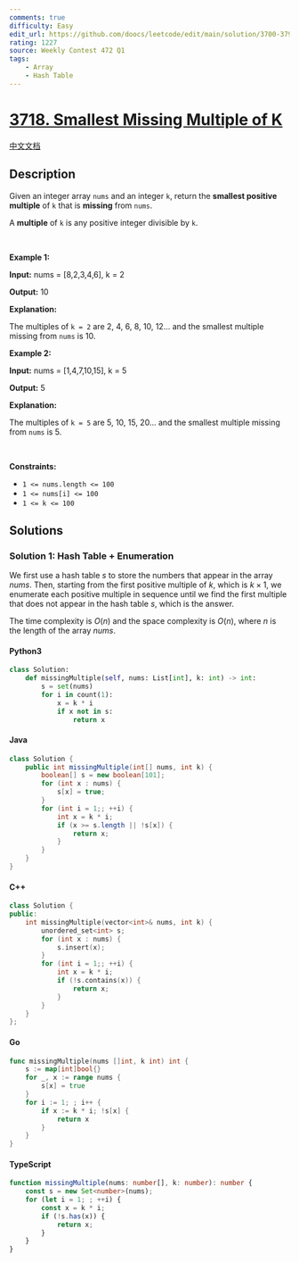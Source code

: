 ```yaml
---
comments: true
difficulty: Easy
edit_url: https://github.com/doocs/leetcode/edit/main/solution/3700-3799/3718.Smallest%20Missing%20Multiple%20of%20K/README_EN.md
rating: 1227
source: Weekly Contest 472 Q1
tags:
    - Array
    - Hash Table
---
```


<!-- problem:start -->

# [3718. Smallest Missing Multiple of K](https://leetcode.com/problems/smallest-missing-multiple-of-k)

[中文文档](/solution/3700-3799/3718.Smallest%20Missing%20Multiple%20of%20K/README.md)

## Description

<!-- description:start -->

<p>Given an integer array <code>nums</code> and an integer <code>k</code>, return the <strong>smallest positive multiple</strong> of <code>k</code> that is <strong>missing</strong> from <code>nums</code>.</p>

<p>A <strong>multiple</strong> of <code>k</code> is any positive integer divisible by <code>k</code>.</p>

<p>&nbsp;</p>
<p><strong class="example">Example 1:</strong></p>

<div class="example-block">
<p><strong>Input:</strong> <span class="example-io">nums = [8,2,3,4,6], k = 2</span></p>

<p><strong>Output:</strong> <span class="example-io">10</span></p>

<p><strong>Explanation:</strong></p>

<p>The multiples of <code>k = 2</code> are 2, 4, 6, 8, 10, 12... and the smallest multiple missing from <code>nums</code> is 10.</p>
</div>

<p><strong class="example">Example 2:</strong></p>

<div class="example-block">
<p><strong>Input:</strong> <span class="example-io">nums = [1,4,7,10,15], k = 5</span></p>

<p><strong>Output:</strong> <span class="example-io">5</span></p>

<p><strong>Explanation:</strong></p>

<p>The multiples of <code>k = 5</code> are 5, 10, 15, 20... and the smallest multiple missing from <code>nums</code> is 5.</p>
</div>

<p>&nbsp;</p>
<p><strong>Constraints:</strong></p>

<ul>
	<li><code>1 &lt;= nums.length &lt;= 100</code></li>
	<li><code>1 &lt;= nums[i] &lt;= 100</code></li>
	<li><code>1 &lt;= k &lt;= 100</code></li>
</ul>

<!-- description:end -->

## Solutions

<!-- solution:start -->

### Solution 1: Hash Table + Enumeration

We first use a hash table $\textit{s}$ to store the numbers that appear in the array $\textit{nums}$. Then, starting from the first positive multiple of $k$, which is $k \times 1$, we enumerate each positive multiple in sequence until we find the first multiple that does not appear in the hash table $\textit{s}$, which is the answer.

The time complexity is $O(n)$ and the space complexity is $O(n)$, where $n$ is the length of the array $\textit{nums}$.

<!-- tabs:start -->

#### Python3

```python
class Solution:
    def missingMultiple(self, nums: List[int], k: int) -> int:
        s = set(nums)
        for i in count(1):
            x = k * i
            if x not in s:
                return x
```

#### Java

```java
class Solution {
    public int missingMultiple(int[] nums, int k) {
        boolean[] s = new boolean[101];
        for (int x : nums) {
            s[x] = true;
        }
        for (int i = 1;; ++i) {
            int x = k * i;
            if (x >= s.length || !s[x]) {
                return x;
            }
        }
    }
}
```

#### C++

```cpp
class Solution {
public:
    int missingMultiple(vector<int>& nums, int k) {
        unordered_set<int> s;
        for (int x : nums) {
            s.insert(x);
        }
        for (int i = 1;; ++i) {
            int x = k * i;
            if (!s.contains(x)) {
                return x;
            }
        }
    }
};
```

#### Go

```go
func missingMultiple(nums []int, k int) int {
	s := map[int]bool{}
	for _, x := range nums {
		s[x] = true
	}
	for i := 1; ; i++ {
		if x := k * i; !s[x] {
			return x
		}
	}
}
```

#### TypeScript

```ts
function missingMultiple(nums: number[], k: number): number {
    const s = new Set<number>(nums);
    for (let i = 1; ; ++i) {
        const x = k * i;
        if (!s.has(x)) {
            return x;
        }
    }
}
```

<!-- tabs:end -->

<!-- solution:end -->

<!-- problem:end -->
